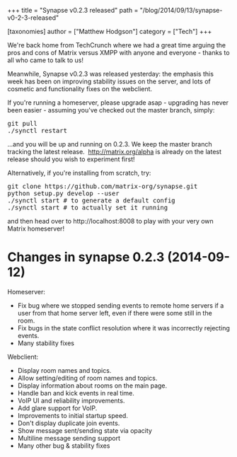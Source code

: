 +++
title = "Synapse v0.2.3 released"
path = "/blog/2014/09/13/synapse-v0-2-3-released"

[taxonomies]
author = ["Matthew Hodgson"]
category = ["Tech"]
+++

We're back home from TechCrunch where we had a great time arguing the pros and cons of Matrix versus XMPP with anyone and everyone - thanks to all who came to talk to us!

Meanwhile, Synapse v0.2.3 was released yesterday: the emphasis this week has been on improving stability issues on the server, and lots of cosmetic and functionality fixes on the webclient.

If you're running a homeserver, please upgrade asap - upgrading has never been easier - assuming you've checked out the master branch, simply:

<pre>
git pull
./synctl restart
</pre>

...and you will be up and running on 0.2.3.  We keep the master branch tracking the latest release.  <a class="moz-txt-link-freetext" href="http://matrix.org/alpha">http://matrix.org/alpha</a> is already on the latest release should you wish to experiment first!

Alternatively, if you're installing from scratch, try:

<pre>
git clone https://github.com/matrix-org/synapse.git
python setup.py develop --user
./synctl start # to generate a default config
./synctl start # to actually set it running
</pre>

and then head over to http://localhost:8008 to play with your very own Matrix homeserver!


Changes in synapse 0.2.3 (2014-09-12)
=====================================

Homeserver:
* Fix bug where we stopped sending events to remote home servers if a
user from that home server left, even if there were some still in the
room.
* Fix bugs in the state conflict resolution where it was incorrectly
rejecting events.
* Many stability fixes

Webclient:
* Display room names and topics.
* Allow setting/editing of room names and topics.
* Display information about rooms on the main page.
* Handle ban and kick events in real time.
* VoIP UI and reliability improvements.
* Add glare support for VoIP.
* Improvements to initial startup speed.
* Don't display duplicate join events.
* Show message sent/sending state via opacity
* Multiline message sending support
* Many other bug &amp; stability fixes
